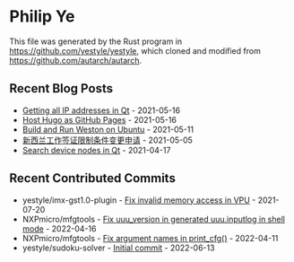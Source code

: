 
# Philip Ye

This file was generated by the Rust program in
https://github.com/yestyle/yestyle, which cloned and modified from
https://github.com/autarch/autarch.

## Recent Blog Posts

- [Getting all IP addresses in Qt](https://blog.lancitou.net/getting-all-ip-addresses-in-qt/) - 2021-05-16
- [Host Hugo as GitHub Pages](https://blog.lancitou.net/host-hugo-as-github-pages/) - 2021-05-16
- [Build and Run Weston on Ubuntu](https://blog.lancitou.net/build-and-run-weston-on-ubuntu/) - 2021-05-11
- [新西兰工作签证限制条件变更申请](https://blog.lancitou.net/voc-of-work-visa/) - 2021-05-05
- [Search device nodes in Qt](https://blog.lancitou.net/search-device-nodes-in-qt/) - 2021-04-17


## Recent Contributed Commits

- yestyle/imx-gst1.0-plugin - [Fix invalid memory access in VPU](https://github.com/yestyle/imx-gst1.0-plugin/commit/9cff161193e9a119deda97a510841cc072451967) - 2021-07-20
- NXPmicro/mfgtools - [Fix uuu_version in generated uuu.inputlog in shell mode](https://github.com/NXPmicro/mfgtools/commit/1dc59a15bae7f52e70c8d5b7b790bcfd7960bdaa) - 2022-04-16
- NXPmicro/mfgtools - [Fix argument names in print_cfg()](https://github.com/NXPmicro/mfgtools/commit/f4578c351ed167aeafa3001e7042b2c0210155df) - 2022-04-11
- yestyle/sudoku-solver - [Initial commit](https://github.com/yestyle/sudoku-solver/commit/8c6d804a7e50c24578f8db1027bdeca9d37247d3) - 2022-06-13


